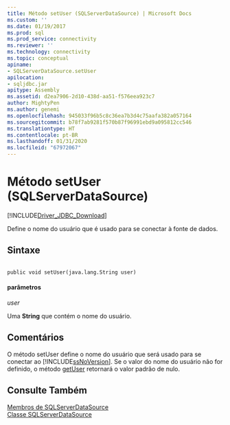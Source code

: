 ```yaml
---
title: Método setUser (SQLServerDataSource) | Microsoft Docs
ms.custom: ''
ms.date: 01/19/2017
ms.prod: sql
ms.prod_service: connectivity
ms.reviewer: ''
ms.technology: connectivity
ms.topic: conceptual
apiname:
- SQLServerDataSource.setUser
apilocation:
- sqljdbc.jar
apitype: Assembly
ms.assetid: d2ea7906-2d10-438d-aa51-f576eea923c7
author: MightyPen
ms.author: genemi
ms.openlocfilehash: 945033f96b5c8c36ea7b3d4c75aafa382a057164
ms.sourcegitcommit: b78f7ab9281f570b87f96991ebd9a095812cc546
ms.translationtype: HT
ms.contentlocale: pt-BR
ms.lasthandoff: 01/31/2020
ms.locfileid: "67972067"
---
```

# <a name="setuser-method-sqlserverdatasource"></a>Método setUser (SQLServerDataSource)
[!INCLUDE[Driver_JDBC_Download](../../../includes/driver_jdbc_download.md)]

  Define o nome do usuário que é usado para se conectar à fonte de dados.  
  
## <a name="syntax"></a>Sintaxe  
  
```  
  
public void setUser(java.lang.String user)  
```  
  
#### <a name="parameters"></a>parâmetros  
 *user*  
  
 Uma **String** que contém o nome do usuário.  
  
## <a name="remarks"></a>Comentários  
 O método setUser define o nome do usuário que será usado para se conectar ao [!INCLUDE[ssNoVersion](../../../includes/ssnoversion-md.md)]. Se o valor do nome do usuário não for definido, o método [getUser](../../../connect/jdbc/reference/getuser-method-sqlserverdatasource.md) retornará o valor padrão de nulo.  
  
## <a name="see-also"></a>Consulte Também  
 [Membros de SQLServerDataSource](../../../connect/jdbc/reference/sqlserverdatasource-members.md)   
 [Classe SQLServerDataSource](../../../connect/jdbc/reference/sqlserverdatasource-class.md)  
  
  
